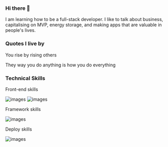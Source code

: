 ### Hi there 👋

I am learning how to be a full-stack developer. I like to talk about business, capitalising on MVP, energy storage, and making apps that are valuable in people's lives.

<!-- ### My Stats 

[![Kishan's GitHub stats](https://github-readme-stats.vercel.app/api?username=kishan254&theme=radical&show_icons=true)](https://github.com/kishan254/kishan254) -->


### Quotes I live by

You rise by rising others

They way you do anything is how you do everything


<!-- ### Languages used

![GitHub Languages Card](https://github-readme-stats.vercel.app/api/top-langs/?username=kishan254&theme=radical&show_icons=true) -->


### Technical Skills

Front-end skills

![images](https://img.shields.io/badge/HTML-239120?style=for-the-badge&logo=html5&logoColor=white)
![images](https://img.shields.io/badge/JavaScript-F7DF1E?style=for-the-badge&logo=javascript&logoColor=black)

Framework skills

![images](https://img.shields.io/badge/Bootstrap-563D7C?style=for-the-badge&logo=bootstrap&logoColor=white)


Deploy skills

![images](https://img.shields.io/badge/Heroku-430098?style=for-the-badge&logo=heroku&logoColor=white)



<!--
**kishan254/kishan254** is a ✨ _special_ ✨ repository because its `README.md` (this file) appears on your GitHub profile.

Here are some ideas to get you started:

- 🔭 I’m currently working on ...
- 🌱 I’m currently learning ...
- 👯 I’m looking to collaborate on ...
- 🤔 I’m looking for help with ...
- 💬 Ask me about ...
- 📫 How to reach me: ...
- 😄 Pronouns: ...
- ⚡ Fun fact: ...
-->
